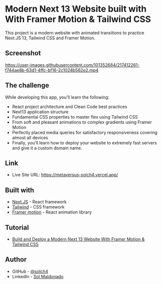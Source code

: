 # Modern Next 13 Website built with With Framer Motion & Tailwind CSS

This project is a modern website with animated transitions to practice Next.JS 13, Tailwind CSS and Framer Motion.

## Screenshot

https://user-images.githubusercontent.com/101352684/217412261-f744ae8b-63d1-4ffc-bf16-2c1024b562e2.mp4

## The challenge

While developing this app, you'll learn the following:
- React project architecture and Clean Code best practices
- Next13 application structure
- Fundamental CSS properties to master flex using Tailwind CSS
- From soft and pleasant animations to complex gradients using Framer Motion
- Perfectly placed media queries for satisfactory responsiveness covering almost all devices
- Finally, you'll learn how to deploy your website to extremely fast servers and give it a custom domain name.

## Link

- Live Site URL: https://metaversus-solch4.vercel.app/

## Built with

- [Next.JS](https://nextjs.org/) - React framework
- [Tailwind](https://tailwindcss.com/) - CSS framework
- [Framer motion](https://www.framer.com/motion/) - React animation library

## Tutorial

- [Build and Deploy a Modern Next 13 Website With Framer Motion & Tailwind CSS](https://www.youtube.com/watch?v=ugCN_gynFYw)

## Author

- GitHub - [@solch4](https://github.com/solch4/)
- LinkedIn - [Sol Maldonado](https://www.linkedin.com/in/sol-maldonado-fullstack/)
